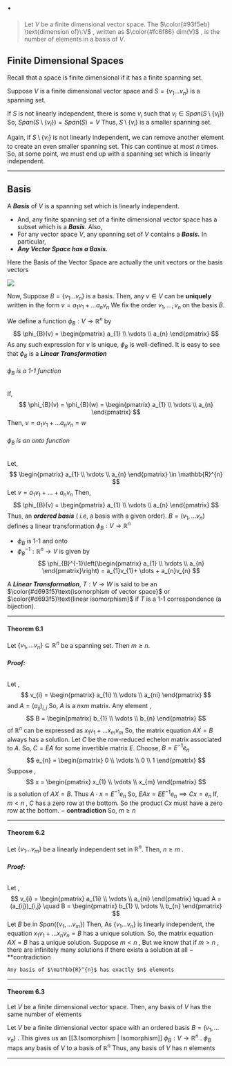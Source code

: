 # .

>Let $V$ be a finite dimensional vector space. The $\color{#93f5eb} \text{dimension of}\:V$ , written as  $\color{#fc6f86} dim(V)$ , is the number of elements in a basis of $V$.


## Finite Dimensional Spaces

Recall that a space is finite dimensional if it has a finite spanning set.

Suppose $V$ is a finite dimensional vector space and $S=\{v_{1}\dots v_{n}\}$
is a spanning set.
 
If $S$ is not linearly independent, there is some $v_{i}$ such that
	$v_{i} \in Span(S \setminus \{v_{i}\})$
So, $Span(S \setminus \{v_{i}\}) = Span(S) = V$
Thus,
	$S \setminus \{v_{i}\}$ is a smaller spanning set.

Again, if $S \setminus\{v_{i}\}$ is not linearly independent, we can remove another element to create an even smaller spanning set.
This can continue at most $n$ times.
So, at some point, we must end up with a spanning set which is linearly independent.

---

## Basis

A ***Basis*** of $V$ is a spanning set which is linearly independent.
 - And, any finite spanning set of a finite dimensional vector space has a subset which is a ***Basis***.
Also,
 - For any vector space $V$, any spanning set of $V$ contains a ***Basis.***
In particular,
 - ***Any Vector Space has a Basis.***

Here the Basis of the Vector Space are actually the unit vectors or the basis vectors

![](https://i.imgur.com/OHTxFgc.gif)

Now,
Suppose $B = \{v_{1}\dots v_{n}\}$ is a basis.
Then, any $v \in V$ can be **uniquely** written in the form $v = a_{1}v_{1}+ \dots a_{n}v_{n}$
We fix the order $v_{1},\dots ,v_{n}$ on the basis $B$.

We define a function $\phi_{B}: V \rightarrow \mathbb{R}^{n}$  by 
$$
\phi_{B}(v) = \begin{pmatrix}
a_{1} \\
\vdots \\
a_{n}
\end{pmatrix}
$$
As any such expression for $v$ is unique, $\phi_{B}$ is well-defined.
It is easy to see that $\phi_{B}$ is a ***Linear Transformation***

###### $\phi_{B}$ is a 1-1 function

If,
$$
\phi_{B}(v) = \phi_{B}(w) = \begin{pmatrix}
a_{1} \\
\vdots \\
a_{n}
\end{pmatrix}
$$
Then,  $v = a_{1}v_{1}+\dots a_{n}v_{n}=w$

###### $\phi_{B}$ is an onto function

Let, 
$$
\begin{pmatrix}
a_{1} \\
\vdots \\
a_{n}
\end{pmatrix} 
\in
\mathbb{R}^{n}
$$
Let $v = a_{1}v_{1}+\dots + a_{n}v_{n}$
Then,
$$
\phi_{B}(v) = \begin{pmatrix}
a_{1} \\
\vdots \\
a_{n}
\end{pmatrix}
$$
Thus, an ***ordered basis***  ( $i.e,$ a basis with a given order).
$B = (v_{1}, \dots v_{n})$ defines a linear transformation $\phi_{B} : V \rightarrow \mathbb{R}^{n}$ 
- $\phi_{B}$ is 1-1 and onto
- $\phi_{B}^{-1} : \mathbb{R}^{n} \rightarrow V$  is given by
$$
\phi_{B}^{-1}\left(\begin{pmatrix}
a_{1} \\
\vdots \\
a_{n}
\end{pmatrix}\right) = a_{1}v_{1}+ \dots + a_{n}v_{n}
$$

A ***Linear Transformation***,  $T:V \rightarrow W$  is said to be an $\color{#d693f5}\text{isomorphism of vector space}$ or $\color{#d693f5}\text{linear isomorphism}$ if $T$ is a 1-1 correspondence (a bijection).

---

#### Theorem 6.1

Let $\{v_{1},\dots v_{n}\} \subseteq \mathbb{R}^{n}$  be a spanning set. Then $m \geq n$.

###### ***Proof:***
Let ,
$$
v_{i} = \begin{pmatrix}
a_{1i} \\
\vdots \\
a_{ni}
\end{pmatrix} 
$$
and $A = (a_{ij})_{i,j}$
So, $A$ is a $n$x$m$ matrix. Any  element ,
$$
B = \begin{pmatrix}
b_{1} \\
\vdots \\
b_{n}
\end{pmatrix}
$$
of $\mathbb{R}^{n}$ can be expressed as $x_{1}v_{1}+\dots x_{m}v_{m}$
So, the matrix equation $AX=B$ always has a solution.
Let $C$ be the row-reduced echelon matrix associated to $A$.
So, $C=EA$ for some invertible matrix $E$.
Choose,   $B = E^{-1}e_{n}$
$$
e_{n} = \begin{pmatrix}
0 \\
\vdots \\
0 \\
1
\end{pmatrix}
$$
Suppose , $$
x = \begin{pmatrix}
x_{1} \\
\vdots \\
x_{m}
\end{pmatrix}
$$
is a solution of $AX=B$.
Thus $A \cdot x = E^{-1}e_{n}$
So, $EAx = E E^{-1}e_{n} \implies Cx = e_{n}$
If, $m<n$ , $C$ has a zero row at the bottom.
So the product $Cx$ must have a zero row at the bottom.  $-$ **contradiction**
So,
	$m \geq n$

---

#### Theorem 6.2

Let $\{v_{1}\dots v_{m}\}$ be a linearly independent set in $\mathbb{R}^{n}$.
Then, $n \geq m$ .

###### ***Proof:***
Let ,
$$
v_{i} = \begin{pmatrix}
 a_{1i} \\
\vdots \\
a_{ni}
\end{pmatrix}
\quad
A = (a_{ij})_{i,j}
\quad
B = \begin{pmatrix}
b_{1} \\
\vdots \\
b_{n}
\end{pmatrix} 
$$
Let $B$ be in $Span(\{v_{1},\dots v_{m}\})$
Then, 
As $\{v_{1}\dots v_{n}\}$ is linearly independent, the equation $x_{1}v_{1}+\dots x_{n}v_{n} = B$ has a unique solution.
So, the matrix equation $AX=B$ has a unique solution.
Suppose $m <n$ ,
But we know that if $m > n$ , there are infinitely many solutions if there exists a solution at all     $-$ **contradiction

```ad-note
Any basis of $\mathbb{R}^{n}$ has exactly $n$ elements
```


---

#### Theorem 6.3

Let $V$ be a finite dimensional vector space. Then, any basis of $V$ has the same number of elements

Let $V$ be a finite dimensional vector space with an ordered basis $B = (v_{1},\dots v_{n})$ .
This gives us an [[3.Isomorphism | Isomorphism]]   $\phi_{B} : V \rightarrow \mathbb{R}^{n}$ .
$\phi_{B}$ maps any basis of $V$ to a basis of $\mathbb{R}^{n}$
Thus, any basis of $V$ has $n$ elements

---


